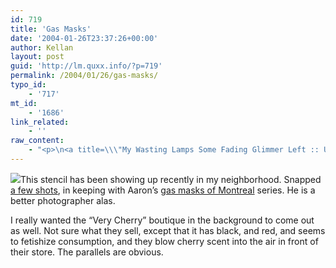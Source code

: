 ```yaml
---
id: 719
title: 'Gas Masks'
date: '2004-01-26T23:37:26+00:00'
author: Kellan
layout: post
guid: 'http://lm.quxx.info/?p=719'
permalink: /2004/01/26/gas-masks/
typo_id:
    - '717'
mt_id:
    - '1686'
link_related:
    - ''
raw_content:
    - "<p>\n<a title=\\\"My Wasting Lamps Some Fading Glimmer Left :: Urban Gas Masks\\\" href=\\\"http://gallery.laughingmeme.org/gasmask\\\"><img src=\\\"http://laughingmeme.org/img/IMG_1095_crop.jpg\\\" align=\\\"left\\\" style=\\\"border: 2px solid #CCC; margin: 3px;\\\" /></a>\nThis stencil has been showing up recently in my neighborhood.  Snapped <a title=\\\"My Wasting Lamps Some Fading Glimmer Left :: Urban Gas Masks\\\" href=\\\"http://gallery.laughingmeme.org/gasmask\\\">a few shots</a>, in keeping with Aaron\\'s <a href=\\\"http://aaronland.info/weblog/2003/12/04/5326/\\\">gas masks of Montreal</a> series.  He is a better photographer alas.\n</p>\n<p>\nI really wanted the \\\"Very Cherry\\\" boutique in the background to come out as well.   Not sure what they sell, except that it has black, and red, and seems to fetishize consumption, and they blow cherry scent into the air in front of their store.   The parallels are obvious.\n</p>\n<br style=\\\"clear: both; line-height: 0px;\\\" />"
---
```


[![](http://laughingmeme.org/img/IMG_1095_crop.jpg)](http://gallery.laughingmeme.org/gasmask "My Wasting Lamps Some Fading Glimmer Left :: Urban Gas Masks")This stencil has been showing up recently in my neighborhood. Snapped [a few shots](http://gallery.laughingmeme.org/gasmask "My Wasting Lamps Some Fading Glimmer Left :: Urban Gas Masks"), in keeping with Aaron’s [gas masks of Montreal](http://aaronland.info/weblog/2003/12/04/5326/) series. He is a better photographer alas.

I really wanted the “Very Cherry” boutique in the background to come out as well. Not sure what they sell, except that it has black, and red, and seems to fetishize consumption, and they blow cherry scent into the air in front of their store. The parallels are obvious.

  
